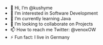 - 👋 Hi, I’m @kushyme
- 👀 I’m interested in Software Development
- 🌱 I’m currently learning Java
- 💞️ I’m looking to collaborate on Projects
- 📫 How to reach me Twitter: @venoxOW
- ⚡ Fun fact: I live in Germany
